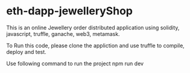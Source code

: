 # eth-dapp-jewelleryShop

This is an online Jewellery order distributed application using solidity, javascript, truffle, ganache, web3, metamask.

To Run this code, please clone the appliction and use truffle to compile, deploy and test.

Use following command to run the project
npm run dev 
